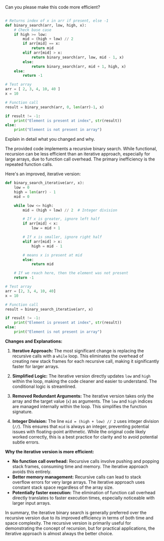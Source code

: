 
Can you please make this code more efficient?
```python
    
# Returns index of x in arr if present, else -1
def binary_search(arr, low, high, x):
    # Check base case
    if high >= low:
        mid = (high + low) // 2
        if arr[mid] == x:
            return mid
        elif arr[mid] > x:
            return binary_search(arr, low, mid - 1, x)
        else:
            return binary_search(arr, mid + 1, high, x)
    else:
        return -1

# Test array
arr = [ 2, 3, 4, 10, 40 ]
x = 10

# Function call
result = binary_search(arr, 0, len(arr)-1, x)

if result != -1:
    print("Element is present at index", str(result))
else:
    print("Element is not present in array")


```
Explain in detail what you changed and why.
    
The provided code implements a recursive binary search. While functional, recursion can be less efficient than an iterative approach, especially for large arrays, due to function call overhead.  The primary inefficiency is the repeated function calls.

Here's an improved, iterative version:

```python
def binary_search_iterative(arr, x):
    low = 0
    high = len(arr) - 1
    mid = 0

    while low <= high:
        mid = (high + low) // 2  # Integer division

        # If x is greater, ignore left half
        if arr[mid] < x:
            low = mid + 1

        # If x is smaller, ignore right half
        elif arr[mid] > x:
            high = mid - 1

        # means x is present at mid
        else:
            return mid

    # If we reach here, then the element was not present
    return -1

# Test array
arr = [2, 3, 4, 10, 40]
x = 10

# Function call
result = binary_search_iterative(arr, x)

if result != -1:
    print("Element is present at index", str(result))
else:
    print("Element is not present in array")
```

**Changes and Explanations:**

1. **Iterative Approach:** The most significant change is replacing the recursive calls with a `while` loop. This eliminates the overhead of creating new stack frames for each recursive call, making it significantly faster for larger arrays.

2. **Simplified Logic:** The iterative version directly updates `low` and `high` within the loop, making the code cleaner and easier to understand.  The conditional logic is streamlined.

3. **Removed Redundant Arguments:** The iterative version takes only the array and the target value (`x`) as arguments.  The `low` and `high` indices are managed internally within the loop. This simplifies the function signature.

4. **Integer Division:** The line `mid = (high + low) // 2` uses integer division (`//`). This ensures that `mid` is always an integer, preventing potential issues with floating-point arithmetic.  While the original code likely worked correctly, this is a best practice for clarity and to avoid potential subtle errors.


**Why the iterative version is more efficient:**

* **No function call overhead:** Recursive calls involve pushing and popping stack frames, consuming time and memory.  The iterative approach avoids this entirely.
* **Better memory management:**  Recursive calls can lead to stack overflow errors for very large arrays. The iterative approach uses constant stack space regardless of the array size.
* **Potentially faster execution:**  The elimination of function call overhead directly translates to faster execution times, especially noticeable with larger input arrays.


In summary, the iterative binary search is generally preferred over the recursive version due to its improved efficiency in terms of both time and space complexity.  The recursive version is primarily useful for demonstrating the concept of recursion, but for practical applications, the iterative approach is almost always the better choice.

